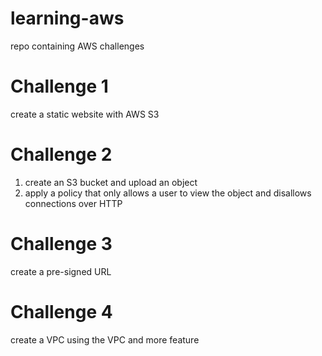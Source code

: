 # learning-aws
repo containing AWS challenges

# Challenge 1
create a static website with AWS S3

# Challenge 2
1. create an S3 bucket and upload an object
1. apply a policy that only allows a user to view the object and disallows connections over HTTP

# Challenge 3
create a pre-signed URL

# Challenge 4
create a VPC using the VPC and more feature